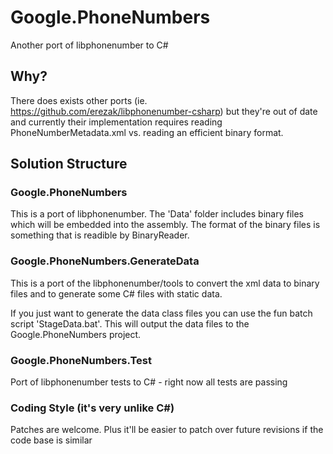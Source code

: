 Google.PhoneNumbers
===================

Another port of libphonenumber to C#

Why? 
---
There does exists other ports (ie. https://github.com/erezak/libphonenumber-csharp) 
but they're out of date and currently their implementation requires reading 
PhoneNumberMetadata.xml vs. reading an efficient binary format.

Solution Structure
------------------

### Google.PhoneNumbers
This is a port of libphonenumber. The 'Data' folder includes binary files 
which will be embedded into the assembly. The format of the binary files
is something that is readible by BinaryReader.

### Google.PhoneNumbers.GenerateData
This is a port of the libphonenumber/tools to convert the xml data to binary
files and to generate some C# files with static data.

If you just want to generate the data class files you can use the fun batch
script 'StageData.bat'. This will output the data files to the
Google.PhoneNumbers project.

### Google.PhoneNumbers.Test
Port of libphonenumber tests to C# - right now all tests are passing

### Coding Style (it's very unlike C#)
Patches are welcome. Plus it'll be easier to patch over future
revisions if the code base is similar

